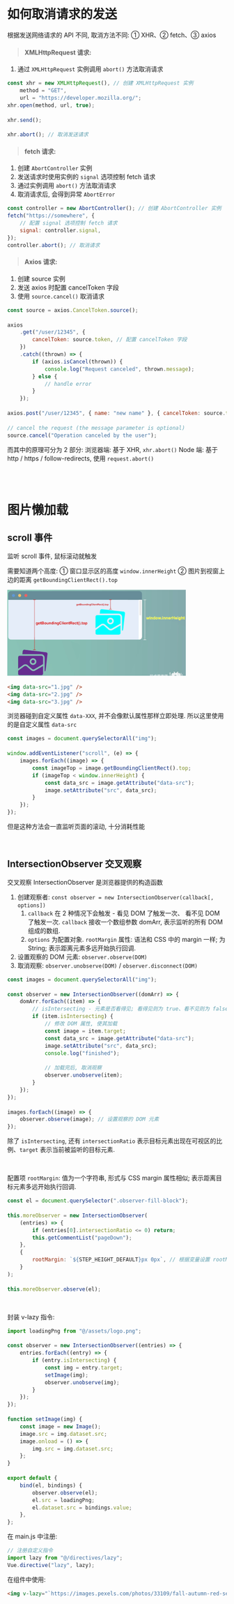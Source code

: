 # 如何取消请求的发送

根据发送网络请求的 API 不同, 取消方法不同: ① XHR、② fetch、③ axios

> #### XMLHttpRequest 请求:

1. 通过 `XMLHttpRequest` 实例调用 `abort()` 方法取消请求

```js
const xhr = new XMLHttpRequest(), // 创建 XMLHttpRequest 实例
    method = "GET",
    url = "https://developer.mozilla.org/";
xhr.open(method, url, true);

xhr.send();

xhr.abort(); // 取消发送请求
```

> #### fetch 请求:

1. 创建 `AbortController` 实例
2. 发送请求时使用实例的 `signal` 选项控制 fetch 请求
3. 通过实例调用 `abort()` 方法取消请求
4. 取消请求后, 会得到异常 `AbortError`

```js
const controller = new AbortController(); // 创建 AbortController 实例
fetch("https://somewhere", {
    // 配置 signal 选项控制 fetch 请求
    signal: controller.signal,
});
controller.abort(); // 取消请求
```

> #### Axios 请求:

1. 创建 source 实例
2. 发送 axios 时配置 cancelToken 字段
3. 使用 `source.cancel()` 取消请求

```js
const source = axios.CancelToken.source();

axios
    .get("/user/12345", {
        cancelToken: source.token, // 配置 cancelToken 字段
    })
    .catch((thrown) => {
        if (axios.isCancel(thrown)) {
            console.log("Request canceled", thrown.message);
        } else {
            // handle error
        }
    });

axios.post("/user/12345", { name: "new name" }, { cancelToken: source.token });

// cancel the request (the message parameter is optional)
source.cancel("Operation canceled by the user");
```

而其中的原理可分为 2 部分:
浏览器端: 基于 XHR, `xhr.abort()`
Node 端: 基于 http / https / follow-redirects, 使用 `request.abort()`

<br><br>

# 图片懒加载

## scroll 事件

监听 scroll 事件, 鼠标滚动就触发

需要知道两个高度:
① 窗口显示区的高度 `window.innerHeight`
② 图片到视窗上边的距离 `getBoundingClientRect().top`

<img src="picture/image-20220317131330050.png" alt="image-20220317131330050" style="zoom:40%;" />

```html
<img data-src="1.jpg" />
<img data-src="2.jpg" />
<img data-src="3.jpg" />
```

浏览器碰到自定义属性 `data-XXX`, 并不会像默认属性那样立即处理.
所以这里使用的是自定义属性 `data-src`

```js
const images = document.querySelectorAll("img");

window.addEventListener("scroll", (e) => {
    images.forEach((image) => {
        const imageTop = image.getBoundingClientRect().top;
        if (imageTop < window.innerHeight) {
            const data_src = image.getAttribute("data-src");
            image.setAttribute("src", data_src);
        }
    });
});
```

但是这种方法会一直监听页面的滚动, 十分消耗性能

<br>

## IntersectionObserver 交叉观察

交叉观察 IntersectionObserver 是浏览器提供的构造函数

1. 创建观察者: `const observer = new IntersectionObserver(callback[, options])`
    1. `callback` 在 2 种情况下会触发 - 看见 DOM 了触发一次、 看不见 DOM 了触发一次. `callback` 接收一个数组参数 domArr, 表示监听的所有 DOM 组成的数组.
    2. `options` 为配置对象. `rootMargin` 属性: 语法和 CSS 中的 margin 一样; 为 String; 表示距离元素多远开始执行回调.
2. 设置观察的 DOM 元素: `observer.observe(DOM)`
3. 取消观察: `observer.unobserve(DOM)` / `observer.disconnect(DOM)`

```js
const images = document.querySelectorAll("img");

const observer = new IntersectionObserver((domArr) => {
    domArr.forEach((item) => {
        // isIntersecting - 元素是否看得见; 看得见则为 true、看不见则为 false
        if (item.isIntersecting) {
            // 修改 DOM 属性, 使其加载
            const image = item.target;
            const data_src = image.getAttribute("data-src");
            image.setAttribute("src", data_src);
            console.log("finished");

            // 加载完后, 取消观察
            observer.unobserve(item);
        }
    });
});

images.forEach((image) => {
    observer.observe(image); // 设置观察的 DOM 元素
});
```

除了 `isIntersecting`, 还有 `intersectionRatio` 表示目标元素出现在可视区的比例、`target` 表示当前被监听的目标元素.

<br>

配置项 `rootMargin`: 值为一个字符串, 形式与 CSS margin 属性相似; 表示距离目标元素多远开始执行回调.

```js
const el = document.querySelector(".observer-fill-block");

this.moreObserver = new IntersectionObserver(
    (entries) => {
        if (entries[0].intersectionRatio <= 0) return;
        this.getCommentList("pageDown");
    },
    {
        rootMargin: `${STEP_HEIGHT_DEFAULT}px 0px`, // 根据变量设置 rootMargin 值
    }
);

this.moreObserver.observe(el);
```

<br>

封装 v-lazy 指令:

```js
import loadingPng from "@/assets/logo.png";

const observer = new IntersectionObserver((entries) => {
    entries.forEach((entry) => {
        if (entry.isIntersecting) {
            const img = entry.target;
            setImage(img);
            observer.unobserve(img);
        }
    });
});

function setImage(img) {
    const image = new Image();
    image.src = img.dataset.src;
    image.onload = () => {
        img.src = img.dataset.src;
    };
}

export default {
    bind(el, bindings) {
        observer.observe(el);
        el.src = loadingPng;
        el.dataset.src = bindings.value;
    },
};
```

在 main.js 中注册:

```js
// 注册自定义指令
import lazy from "@/directives/lazy";
Vue.directive("lazy", lazy);
```

在组件中使用:

```html
<img v-lazy="`https://images.pexels.com/photos/33109/fall-autumn-red-season.jpg?fit=crop&crop=entropy&w=3456&h=2304`" />
```

<br>
